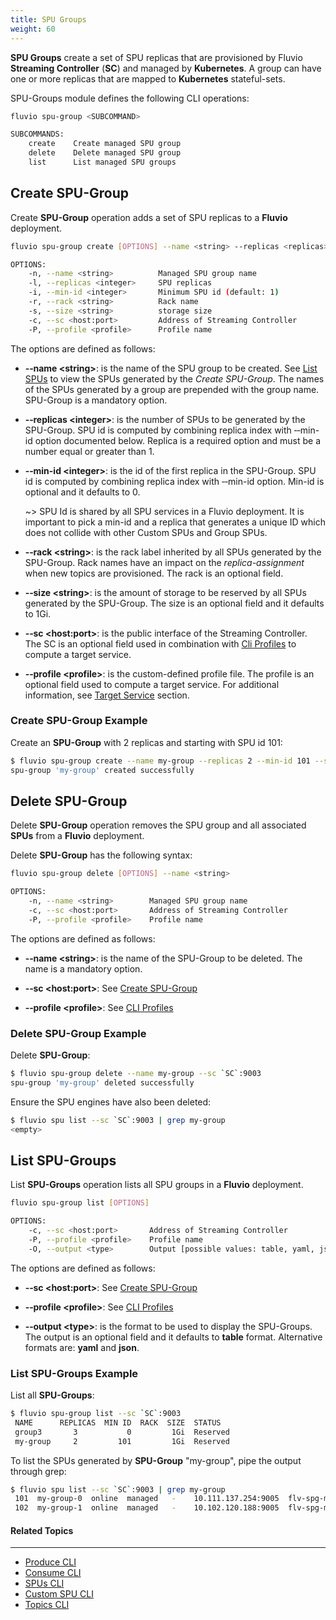 ```yaml
---
title: SPU Groups
weight: 60
---
```


**SPU Groups** create a set of SPU replicas that are provisioned by Fluvio **Streaming Controller** (**SC**) and managed by **Kubernetes**. A group can have one or more replicas that are mapped to **Kubernetes** stateful-sets. 

SPU-Groups module defines the following CLI operations: 

```bash
fluvio spu-group <SUBCOMMAND>

SUBCOMMANDS:
    create    Create managed SPU group
    delete    Delete managed SPU group
    list      List managed SPU groups
```


## Create SPU-Group

Create **SPU-Group** operation adds a set of SPU replicas to a **Fluvio** deployment. 

```bash
fluvio spu-group create [OPTIONS] --name <string> --replicas <replicas>

OPTIONS:
    -n, --name <string>          Managed SPU group name
    -l, --replicas <integer>     SPU replicas
    -i, --min-id <integer>       Minimum SPU id (default: 1)
    -r, --rack <string>          Rack name
    -s, --size <string>          storage size
    -c, --sc <host:port>         Address of Streaming Controller
    -P, --profile <profile>      Profile name
```

The options are defined as follows:

* **&dash;&dash;name &lt;string&gt;**:
is the name of the SPU group to be created. See [List SPUs](../spus#list-spus) to view the SPUs generated by the *Create SPU-Group*. The names of the SPUs generated by a group are prepended with the group name. SPU-Group is a mandatory option.

* **&dash;&dash;replicas &lt;integer&gt;**:
is the number of SPUs to be generated by the SPU-Group. SPU id is computed by combining replica index with &dash;&dash;min-id option documented below. Replica is a required option and must be a number equal or greater than 1.

* **&dash;&dash;min-id &lt;integer&gt;**:
is the id of the first replica in the SPU-Group. SPU id is computed by combining replica index with &dash;&dash;min-id option. Min-id is optional and it defaults to 0.
   
    ~> SPU Id is shared by all SPU services in a Fluvio deployment. It is important to pick a min-id and a replica that generates a unique ID which does not collide with other Custom SPUs and Group SPUs.

* **&dash;&dash;rack &lt;string&gt;**:
is the rack label inherited by all SPUs generated by the SPU-Group. Rack names have an impact on the *replica-assignment* when new topics are provisioned. The rack is an optional field.

* **&dash;&dash;size &lt;string&gt;**:
is the amount of storage to be reserved by all SPUs generated by the SPU-Group. The size is an optional field and it defaults to 1Gi.

* **&dash;&dash;sc &lt;host:port&gt;**:
is the public interface of the Streaming Controller. The SC is an optional field used in combination with [Cli Profiles](../#profiles) to compute a target service.

* **&dash;&dash;profile &lt;profile&gt;**:
is the custom-defined profile file. The profile is an optional field used to compute a target service. For additional information, see [Target Service](..#target-service) section.

### Create SPU-Group Example

Create an **SPU-Group** with 2 replicas and starting with SPU id 101:

```bash
$ fluvio spu-group create --name my-group --replicas 2 --min-id 101 --sc `SC`:9003
spu-group 'my-group' created successfully
```


## Delete SPU-Group

Delete **SPU-Group** operation removes the SPU group and all associated **SPUs** from a **Fluvio** deployment. 

Delete **SPU-Group** has the following syntax:

```bash
fluvio spu-group delete [OPTIONS] --name <string>

OPTIONS:
    -n, --name <string>        Managed SPU group name
    -c, --sc <host:port>       Address of Streaming Controller
    -P, --profile <profile>    Profile name
```

The options are defined as follows:

* **&dash;&dash;name &lt;string&gt;**:
is the name of the SPU-Group to be deleted. The name is a mandatory option.

* **&dash;&dash;sc &lt;host:port&gt;**:
See [Create SPU-Group](#create-spu-group)

* **&dash;&dash;profile &lt;profile&gt;**:
See [CLI Profiles](../profiles)

### Delete SPU-Group Example

Delete **SPU-Group**: 

```bash
$ fluvio spu-group delete --name my-group --sc `SC`:9003
spu-group 'my-group' deleted successfully
```

Ensure the SPU engines have also been deleted:

```bash
$ fluvio spu list --sc `SC`:9003 | grep my-group
<empty>
```


## List SPU-Groups

List **SPU-Groups** operation lists all SPU groups in a **Fluvio** deployment. 

```bash
fluvio spu-group list [OPTIONS]

OPTIONS:
    -c, --sc <host:port>       Address of Streaming Controller
    -P, --profile <profile>    Profile name
    -O, --output <type>        Output [possible values: table, yaml, json]
```

The options are defined as follows:

* **&dash;&dash;sc &lt;host:port&gt;**:
See [Create SPU-Group](#create-spu-group)

* **&dash;&dash;profile &lt;profile&gt;**:
See [CLI Profiles](../profiles)

* **&dash;&dash;output &lt;type&gt;**:
is the format to be used to display the SPU-Groups. The output is an optional field and it defaults to **table** format. Alternative formats are: **yaml** and **json**.

### List SPU-Groups Example

List all **SPU-Groups**: 

```bash
$ fluvio spu-group list --sc `SC`:9003
 NAME      REPLICAS  MIN ID  RACK  SIZE  STATUS 
 group3       3           0         1Gi  Reserved 
 my-group     2         101         1Gi  Reserved 
```

To list the SPUs generated by **SPU-Group** "my-group", pipe the output through grep:

```bash
$ fluvio spu list --sc `SC`:9003 | grep my-group
 101  my-group-0  online  managed   -    10.111.137.254:9005  flv-spg-my-group-0.flv-spg-my-group:9006 
 102  my-group-1  online  managed   -    10.102.120.188:9005  flv-spg-my-group-1.flv-spg-my-group:9006 
```



#### Related Topics
-------------------
* [Produce CLI](../produce)
* [Consume CLI](../consume)
* [SPUs CLI](../spus)
* [Custom SPU CLI](../custom-spus)
* [Topics CLI](../topics)